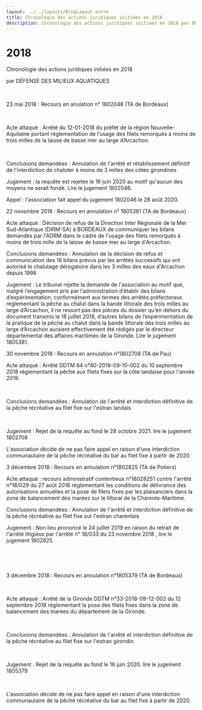 ```yaml
---
layout: ../../layouts/BlogLayout.astro
title: Chronologie des actions juridiques initiées en 2018
description: Chronologie des actions juridiques initiées en 2018 par DMA
---
```


# 2018

Chronologie  des actions juridiques initiées en 2018

par DÉFENSE DES MILIEUX AQUATIQUES

​

 

23 mai 2018 : Recours en anulation n° 1802046 (TA de Bordeaux)

​

Acte attaqué : Arrêté du 12-01-2018 du préfet de la région Nouvelle-Aquitaine portant réglementation de l’usage des filets remorqués à moins de trois milles de la laisse de basse mer au large d’Arcachon.

​

Conclusions demandées : Annulation de l'arrêté et rétablissement définitif de l'interdiction de chaluter à moins de 3 milles des côtes girondines

 

Jugement : la requête est rejetée le 16 juin 2020 au motif qu'aucun des moyens ne serait fondé. Lire le jugement 1802046.

 

Appel : l'association fait appel du jugement 1802046 le 28 août 2020.

 

 

22 novembre 2018 : Recours en annulation n° 1805381 (TA de Bordeaux)

 

Acte attaqué : Décision de refus de la Direction Inter Régionale de la Mer Sud-Atlantique (DIRM-SA) à BORDEAUX de communiquer les bilans demandés par l'ADRM dans le cadre de l'usage des filets remorqués à moins de trois mille de la laisse de basse mer au large d'Arcachon.

 

Conclusions demandées : Annulation de la décision de refus et communication des 16 bilans prévus par les arrêtés successifs qui ont autorisé le chalutage dérogatoire dans les 3 milles des eaux d'Arcachon depuis 1998

 

Jugement : Le tribunal rejette la demande de l'association au motif que, malgré l’engagement pris par l’administration d’établir des bilans d’expérimentation, conformément aux termes des arrêtés préfectoraux réglementant la pêche au chalut dans la bande littorale des trois milles au large d’Arcachon, il ne ressort pas des pièces du dossier qu’en dehors du document transmis le 18 juillet 2018, d’autres bilans de l’expérimentation de la pratique de la pêche au chalut dans la bande littorale des trois milles au large d’Arcachon auraient effectivement été rédigés par le directeur départemental des affaires maritimes de la Gironde. Lire le jugement 1805381.

 

30 novembre 2018 : Recours en annulation n°1802708 (TA de Pau)

 

Acte attaqué  : Arrêté DDTM 64 n°40-2018-09-10-002 du 10 septembre 2018 réglementant la pêche aux filets fixes sur la côte landaise pour l'année 2019.

​

Conclusions demandées : Annulation de l'arrêté et interdiction définitive de la pêche récréative au filet fixe sur l'estran landais

​

Jugement : Rejet de la requête au fond le 28 octobre 2021. lire le jugement 1802708

 

L'association décide de ne pas faire appel en raison d'une interdiction communautaire de la pêche récréative du bar au filet fixe à partir de 2020.

 

 

3 décembre 2018 : Recours en annulation n°1802825 (TA de Potiers)

 

Acte attaqué : recours administratif contentieux n°18028251 contre l'arrêté n°18/029 du 27 août 2018 réglementant les conditions de délivrance des autorisations annuelles et la pose de filets fixes par les plaisanciers dans la zone de balancement des marées sur le littoral de la Charente-Maritime.

 

Conclusions demandées : Annulation de l'arrêté et interdiction définitive de la pêche récréative au filet fixe sur l'estran charentais

 

Jugement : Non lieu prononcé le 24 juillet 2019 en raison du retrait de l'arrêté litigieux par l'arrêté n° 18/033 du 23 novembre 2018 , lire le jugement 1802825

​

​

3 décembre 2018 : Recours en annulation n°1805379 (TA de Bordeaux)

​

Acte attaqué : Arrêté de la Gironde DDTM n°33-2018-09-12-002 du 12 septembre 2018 réglementant la pose des filets fixes dans la zone de balancement des marées du département de la Gironde.

​

Conclusions demandées : Annulation de l'arrêté et interdiction définitive de la pêche récréative au filet fixe sur l'estran girondin

​

Jugement : Rejet de la requête au fond le 16 juin 2020. lire le jugement 1805379

​

L'association décide de ne pas faire appel en raison d'une interdiction communautaire de la pêche récréative du bar au filet fixe à partir de 2020.